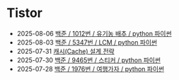 # Tistor<!-- RECENT POST START -->
- 2025-08-06 [백준 / 1012번 / 유기농 배추 / python 파이썬](https://seulow-down.tistory.com/406)
- 2025-08-03 [백준 / 5347번 / LCM / python 파이썬](https://seulow-down.tistory.com/405)
- 2025-07-31 [캐시(Cache) 설계 전략](https://seulow-down.tistory.com/404)
- 2025-07-30 [백준 / 9465번 / 스티커 / python 파이썬](https://seulow-down.tistory.com/403)
- 2025-07-28 [백준 / 1976번 / 여행가자 / python 파이썬](https://seulow-down.tistory.com/402)
<!-- RECENT POST END -->